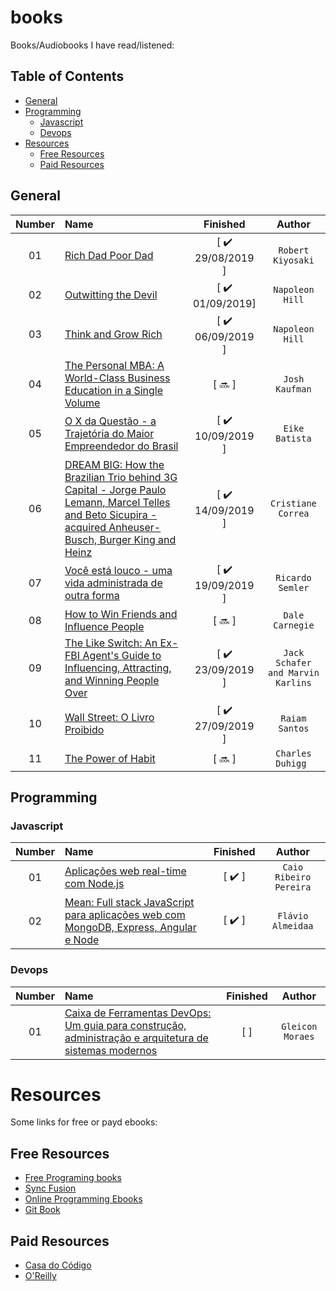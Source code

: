 # books

Books/Audiobooks I have read/listened:

## Table of Contents
<!-- 
	generated by readme-toc
	npm i -g readme-toc
	to generate just run `toc`
-->

<!-- toc -->
  * [General](#general)
* [Programming](#programming)
    * [Javascript](#javascript)
    * [Devops](#devops)
* [Resources](#resources)
  * [Free Resources](#free-resources)
  * [Paid Resources](#paid-resources)

<!-- toc stop -->

## General

| Number | Name | Finished | Author |
| :---: | :--- | :---: | :---: |
| 01 | [Rich Dad Poor Dad]() | [ :heavy_check_mark: 29/08/2019 ] | `Robert Kiyosaki` |
| 02 | [Outwitting the Devil]() | [ :heavy_check_mark: 01/09/2019] | `Napoleon Hill` |
| 03 | [Think and Grow Rich]() | [ :heavy_check_mark: 06/09/2019 ] | `Napoleon Hill` |
| 04 | [The Personal MBA: A World-Class Business Education in a Single Volume]() | [ :soon: ] | `Josh Kaufman` |
| 05 | [O X da Questão - a Trajetória do Maior Empreendedor do Brasil](https://www.amazon.com.br/X-Quest%C3%A3o-Eike-Batista/dp/857542663X) | [ :heavy_check_mark: 10/09/2019 ] | `Eike Batista` |
| 06 | [DREAM BIG: How the Brazilian Trio behind 3G Capital - Jorge Paulo Lemann, Marcel Telles and Beto Sicupira - acquired Anheuser-Busch, Burger King and Heinz](https://www.amazon.com/DREAM-BIG-Brazilian-Sicupira-Anheuser-Busch-ebook/dp/B00JUWYGDQ) | [ :heavy_check_mark: 14/09/2019 ] | `Cristiane Correa` |
| 07 | [Você está louco - uma vida administrada de outra forma](https://www.amazon.com.br/Voc%C3%AA-Louco-Administrada-Outra-Forma/dp/8532520944) | [ :heavy_check_mark: 19/09/2019 ] | `Ricardo Semler` |
| 08 | [How to Win Friends and Influence People](https://www.amazon.com.br/How-Win-Friends-Influence-People/dp/0671027034) | [ :soon: ] | `Dale Carnegie` |
| 09 | [The Like Switch: An Ex-FBI Agent's Guide to Influencing, Attracting, and Winning People Over](https://www.amazon.com.br/Like-Switch-Influencing-Attracting-Winning-ebook/dp/B00IWTWO8C) | [ :heavy_check_mark: 23/09/2019 ] | `Jack Schafer and Marvin Karlins` |
| 10 | [Wall Street: O Livro Proibido](https://www.amazon.com.br/Wall-Street-Livro-Proibido-Ebook-ebook/dp/B01BCHOXUC) | [ :heavy_check_mark: 27/09/2019 ] | `Raiam Santos` |
| 11 | [The Power of Habit](https://www.amazon.com/Power-Habit-What-Life-Business/dp/081298160X) | [ :soon: ] | `Charles Duhigg ` |


<!-- 
| 11 | []() | [ :soon: ] | `` |
| 12 | []() | [ :soon: ] | `` |
| 13 | []() | [ :soon: ] | `` |
| 14 | []() | [ :soon: ] | `` |
| 15 | []() | [ :soon: ] | `` |
| 16 | []() | [ :soon: ] | `` |
| 17 | []() | [ :soon: ] | `` |
| 18 | []() | [ :soon: ] | `` |
| 19 | []() | [ :soon: ] | `` |
| 20 | []() | [ :soon: ] | `` |
| 21 | []() | [ :soon: ] | `` |
| 22 | []() | [ :soon: ] | `` |
| 23 | []() | [ :soon: ] | `` |
| 24 | []() | [ :soon: ] | `` |
| 25 | []() | [ :soon: ] | `` |

-->

## Programming

### Javascript

| Number | Name | Finished | Author |
| :---: | :--- | :---: | :---: |
| 01 | [Aplicações web real-time com Node.js](http://www.casadocodigo.com.br/products/livro-nodejs) | [ :heavy_check_mark: ] | `Caio Ribeiro Pereira` |
| 02 | [Mean: Full stack JavaScript para aplicações web com MongoDB, Express, Angular e Node](http://www.casadocodigo.com.br/products/livro-mean) | [ :heavy_check_mark: ] | `Flávio Almeidaa` |


### Devops

| Number | Name | Finished | Author |
| :---: | :--- | :---: | :---: |
| 01 | [Caixa de Ferramentas DevOps: Um guia para construção, administração e arquitetura de sistemas modernos](http://www.casadocodigo.com.br/products/livro-ferramentas-devops) | [  ] | `Gleicon Moraes` |

# Resources

Some links for free or payd ebooks:

## Free Resources

- [Free Programing books](https://github.com/vhf/free-programming-books)
- [Sync Fusion](http://www.syncfusion.com/resources/techportal/ebooks)
- [Online Programming Ebooks](http://www.onlineprogrammingbooks.com/)
- [Git Book](https://www.gitbook.com/explore)

## Paid Resources 

- [Casa do Código](http://www.casadocodigo.com.br/)
- [O'Reilly](http://www.oreilly.com/)
